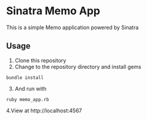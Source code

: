 # Sinatra Memo App

This is a simple Memo application
powered by Sinatra

## Usage

1. Clone this repository
2. Change to the repository directory
   and install gems

```
bundle install
```

3. And run with

```
ruby memo_app.rb
```

4.View at http://localhost:4567
